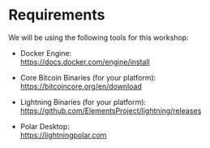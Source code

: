 # Requirements

We will be using the following tools for this workshop:

* Docker Engine:  
https://docs.docker.com/engine/install

* Core Bitcoin Binaries (for your platform):
https://bitcoincore.org/en/download

* Lightning Binaries (for your platform):
https://github.com/ElementsProject/lightning/releases

* Polar Desktop:  
https://lightningpolar.com

